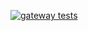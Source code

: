 ﻿[//]: # ([![AuthService tests]&#40;https://github.com/Qoen1/websDevops/actions/workflows/authServiceTests.yml/badge.svg&#41;]&#40;https://github.com/Qoen1/websDevops/actions/workflows/authServiceTests.yml&#41;)
[![gateway tests](https://github.com/Qoen1/devops/actions/workflows/gatewayTests.yml/badge.svg)](https://github.com/Qoen1/devops/actions/workflows/gatewayTests.yml/)
